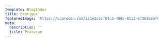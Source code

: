 ```yaml
---
template: BlogIndex
title: Pratique
featuredImage: 'https://ucarecdn.com/551e2cd3-b4c2-489b-8113-6736359af932/'
meta:
  description: ''
  title: Pratique
---
```


